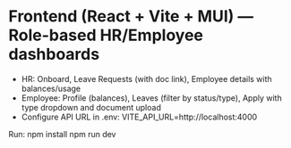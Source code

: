 
# Frontend (React + Vite + MUI) — Role-based HR/Employee dashboards

- HR: Onboard, Leave Requests (with doc link), Employee details with balances/usage
- Employee: Profile (balances), Leaves (filter by status/type), Apply with type dropdown and document upload
- Configure API URL in .env: VITE_API_URL=http://localhost:4000

Run:
  npm install
  npm run dev
